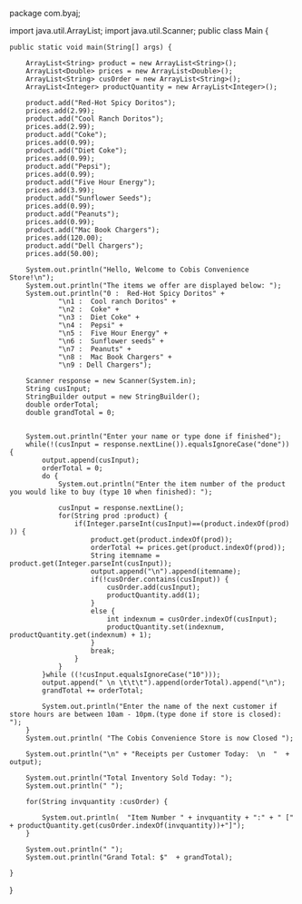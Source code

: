 package com.byaj;

import java.util.ArrayList; import java.util.Scanner; public class Main {

    public static void main(String[] args) {

        ArrayList<String> product = new ArrayList<String>();
        ArrayList<Double> prices = new ArrayList<Double>();
        ArrayList<String> cusOrder = new ArrayList<String>();
        ArrayList<Integer> productQuantity = new ArrayList<Integer>();

        product.add("Red-Hot Spicy Doritos");
        prices.add(2.99);
        product.add("Cool Ranch Doritos");
        prices.add(2.99);
        product.add("Coke");
        prices.add(0.99);
        product.add("Diet Coke");
        prices.add(0.99);
        product.add("Pepsi");
        prices.add(0.99);
        product.add("Five Hour Energy");
        prices.add(3.99);
        product.add("Sunflower Seeds");
        prices.add(0.99);
        product.add("Peanuts");
        prices.add(0.99);
        product.add("Mac Book Chargers");
        prices.add(120.00);
        product.add("Dell Chargers");
        prices.add(50.00);

        System.out.println("Hello, Welcome to Cobis Convenience Store!\n");
        System.out.println("The items we offer are displayed below: ");
        System.out.println("0 :  Red-Hot Spicy Doritos" +
                "\n1 :  Cool ranch Doritos" +
                "\n2 :  Coke" +
                "\n3 :  Diet Coke" +
                "\n4 :  Pepsi" +
                "\n5 :  Five Hour Energy" +
                "\n6 :  Sunflower seeds" +
                "\n7 :  Peanuts" +
                "\n8 :  Mac Book Chargers" +
                "\n9 : Dell Chargers");

        Scanner response = new Scanner(System.in);
        String cusInput;
        StringBuilder output = new StringBuilder();
        double orderTotal;
        double grandTotal = 0;


        System.out.println("Enter your name or type done if finished");
        while(!(cusInput = response.nextLine()).equalsIgnoreCase("done")) {
            output.append(cusInput);
            orderTotal = 0;
            do {
                System.out.println("Enter the item number of the product you would like to buy (type 10 when finished): ");

                cusInput = response.nextLine();
                for(String prod :product) {
                    if(Integer.parseInt(cusInput)==(product.indexOf(prod) )) {
                        product.get(product.indexOf(prod));
                        orderTotal += prices.get(product.indexOf(prod));
                        String itemname = product.get(Integer.parseInt(cusInput));
                        output.append("\n").append(itemname);
                        if(!cusOrder.contains(cusInput)) {
                            cusOrder.add(cusInput);
                            productQuantity.add(1);
                        }
                        else {
                            int indexnum = cusOrder.indexOf(cusInput);
                            productQuantity.set(indexnum, productQuantity.get(indexnum) + 1);
                        }
                        break;
                    }
                }
            }while ((!cusInput.equalsIgnoreCase("10")));
            output.append(" \n \t\t\t").append(orderTotal).append("\n");
            grandTotal += orderTotal;

            System.out.println("Enter the name of the next customer if store hours are between 10am - 10pm.(type done if store is closed): ");
        }
        System.out.println( "The Cobis Convenience Store is now Closed ");

        System.out.println("\n" + "Receipts per Customer Today:  \n  "  + output);

        System.out.println("Total Inventory Sold Today: ");
        System.out.println(" ");

        for(String invquantity :cusOrder) {

            System.out.println(  "Item Number " + invquantity + ":" + " [" + productQuantity.get(cusOrder.indexOf(invquantity))+"]");
        }

        System.out.println(" ");
        System.out.println("Grand Total: $"  + grandTotal);

    }
}
